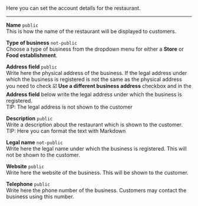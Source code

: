 <!-- #comment Change "General" for "Account details" -->

<div class="alert alert-info" role="alert">
Here you can set the account details for the restaurant.
</div>

---

**Name** `public`<br>
This is how the name of the restaurant will be displayed to customers.

**Type of business** `not-public`<br>
Choose a type of business from the dropdown menu for either a **Store** or **Food establishment**.

**Address field** `public`<br>
Write here the physical address of the business.
If the legal address under which the business is registered is not the same as the physical address you need to check ☑️ **Use a different business address** checkbox and in the **Address field** below write the legal address under which the business is registered.<br>
<span class="badge badge-info">TIP:</span><span> The legal address is not shown to the customer</span>

**Description** `public`<br>
Write a description about the restaurant which is shown to the customer.<br>
<span class="badge badge-info">TIP:</span><span> Here you can format the text with Markdown</span>

**Legal name** `not-public`<br>
Write here the legal name under which the business is registered. This will not be shown to the customer.

**Website** `public`<br>
Write here the website of the business. This will be shown to the customer.

**Telephone** `public`<br>
Write here the phone number of the business. Customers may contact the business using this number.
